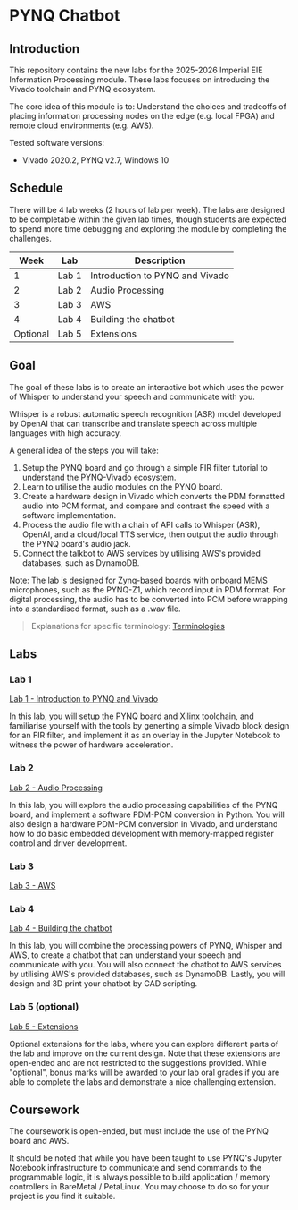 # PYNQ Chatbot

## Introduction

This repository contains the new labs for the 2025-2026 Imperial EIE Information Processing module. These labs focuses on introducing the Vivado toolchain and PYNQ ecosystem.

The core idea of this module is to:
Understand the choices and tradeoffs of placing information processing nodes on the edge (e.g. local FPGA) and remote cloud environments (e.g. AWS).

Tested software versions:
- Vivado 2020.2, PYNQ v2.7, Windows 10

## Schedule

There will be 4 lab weeks (2 hours of lab per week). The labs are designed to be completable within the given lab times, though students are expected to spend more time debugging and exploring the module by completing the challenges.

| Week | Lab | Description |
| --- | --- | --- |
| 1 | Lab 1 | Introduction to PYNQ and Vivado |
| 2 | Lab 2 | Audio Processing |
| 3 | Lab 3 | AWS |
| 4 | Lab 4 | Building the chatbot |
| Optional | Lab 5 | Extensions |

## Goal

The goal of these labs is to create an interactive bot which uses the power of Whisper to understand your speech and communicate with you.

Whisper is a robust automatic speech recognition (ASR) model developed by OpenAI that can transcribe and translate speech across multiple languages with high accuracy.

A general idea of the steps you will take:
1. Setup the PYNQ board and go through a simple FIR filter tutorial to understand the PYNQ-Vivado ecosystem.
2. Learn to utilise the audio modules on the PYNQ board.
3. Create a hardware design in Vivado which converts the PDM formatted audio into PCM format, and compare and contrast the speed with a software implementation.
4. Process the audio file with a chain of API calls to Whisper (ASR), OpenAI, and a cloud/local TTS service, then output the audio through the PYNQ board's audio jack.
5. Connect the talkbot to AWS services by utilising AWS's provided databases, such as DynamoDB.

Note: The lab is designed for Zynq-based boards with onboard MEMS microphones, such as the PYNQ-Z1, which record input in PDM format. For digital processing, the audio has to be converted into PCM before wrapping into a standardised format, such as a .wav file.

> Explanations for specific terminology: [Terminologies](notes.md#terminology)

## Labs
### Lab 1

[Lab 1 - Introduction to PYNQ and Vivado](labs/lab1/lab1.md)

In this lab, you will setup the PYNQ board and Xilinx toolchain, and familiarise yourself with the tools by generting a simple Vivado block design for an FIR filter, and implement it as an overlay in the Jupyter Notebook to witness the power of hardware acceleration.

### Lab 2

[Lab 2 - Audio Processing](labs/lab2/lab2.md)

In this lab, you will explore the audio processing capabilities of the PYNQ board, and implement a software PDM-PCM conversion in Python. You will also design a hardware PDM-PCM conversion in Vivado, and understand how to do basic embedded development with memory-mapped register control and driver development.

### Lab 3

[Lab 3 - AWS](labs/lab3/lab3.md)

<!-- In this lab, you will learn how to connect the PYNQ board to AWS services, and use AWS's provided databases, such as DynamoDB. You will also learn how to make API calls to AWS services, and store the data in the cloud. -->

### Lab 4

[Lab 4 - Building the chatbot](labs/lab4/lab4.md)

In this lab, you will combine the processing powers of PYNQ, Whisper and AWS, to create a chatbot that can understand your speech and communicate with you. You will also connect the chatbot to AWS services by utilising AWS's provided databases, such as DynamoDB. Lastly, you will design and 3D print your chatbot by CAD scripting.

### Lab 5 (optional)

[Lab 5 - Extensions](labs/lab5-optional/lab5.md)

Optional extensions for the labs, where you can explore different parts of the lab and improve on the current design. Note that these extensions are open-ended and are not restricted to the suggestions provided. While "optional", bonus marks will be awarded to your lab oral grades if you are able to complete the labs and demonstrate a nice challenging extension.

## Coursework

The coursework is open-ended, but must include the use of the PYNQ board and AWS.

It should be noted that while you have been taught to use PYNQ's Jupyter Notebook infrastructure to communicate and send commands to the programmable logic, it is always possible to build application / memory controllers in BareMetal / PetaLinux. You may choose to do so for your project is you find it suitable.

